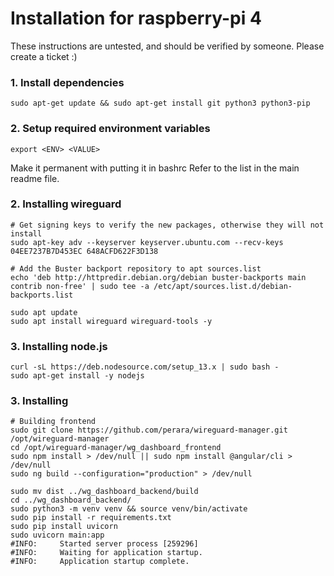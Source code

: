 # Installation for raspberry-pi 4
These instructions are untested, and should be verified by someone. Please create a ticket :)

### 1. Install dependencies
```
sudo apt-get update && sudo apt-get install git python3 python3-pip
```

### 2. Setup required environment variables
```
export <ENV> <VALUE>
```

Make it permanent with putting it in bashrc
Refer to the list in the main readme file.

### 2. Installing wireguard
```
# Get signing keys to verify the new packages, otherwise they will not install
sudo apt-key adv --keyserver keyserver.ubuntu.com --recv-keys 04EE7237B7D453EC 648ACFD622F3D138

# Add the Buster backport repository to apt sources.list
echo 'deb http://httpredir.debian.org/debian buster-backports main contrib non-free' | sudo tee -a /etc/apt/sources.list.d/debian-backports.list

sudo apt update
sudo apt install wireguard wireguard-tools -y
```

### 3. Installing node.js
```
curl -sL https://deb.nodesource.com/setup_13.x | sudo bash -
sudo apt-get install -y nodejs
```

### 3. Installing
```
# Building frontend
sudo git clone https://github.com/perara/wireguard-manager.git /opt/wireguard-manager
cd /opt/wireguard-manager/wg_dashboard_frontend
sudo npm install > /dev/null || sudo npm install @angular/cli > /dev/null
sudo ng build --configuration="production" > /dev/null

sudo mv dist ../wg_dashboard_backend/build
cd ../wg_dashboard_backend/
sudo python3 -m venv venv && source venv/bin/activate
sudo pip install -r requirements.txt
sudo pip install uvicorn
sudo uvicorn main:app
#INFO:     Started server process [259296]
#INFO:     Waiting for application startup.
#INFO:     Application startup complete.
```

